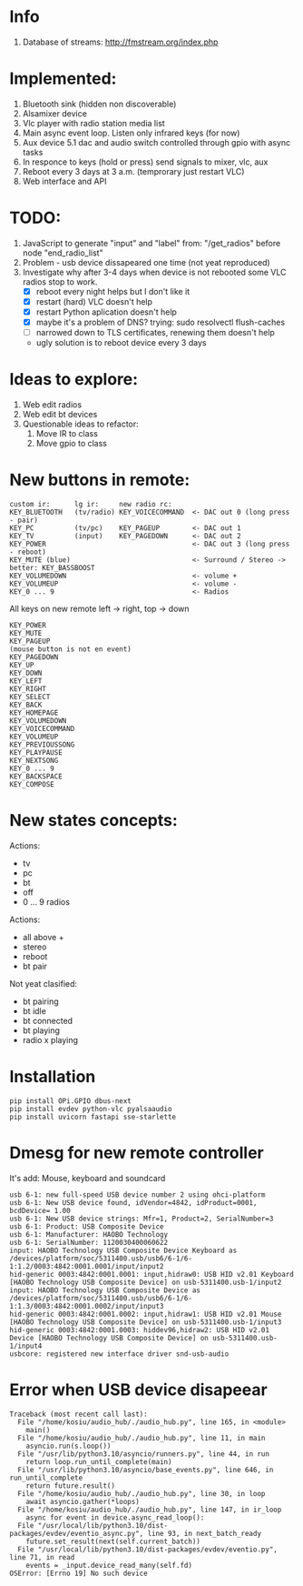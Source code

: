 # Info
 1. Database of streams: http://fmstream.org/index.php
 
# Implemented:
 1. Bluetooth sink (hidden non discoverable)
 1. Alsamixer device
 1. Vlc player with radio station media list
 1. Main async event loop. Listen only infrared keys (for now)
 1. Aux device 5.1 dac and audio switch controlled through gpio with async tasks
 1. In responce to keys (hold or press) send signals to mixer, vlc, aux
 1. Reboot every 3 days at 3 a.m. (temprorary just restart VLC)
 1. Web interface and API

# TODO:
 1. JavaScript to generate "input" and "label" from: "/get_radios" before node "end_radio_list"
 1. Problem - usb device dissapeared one time (not yeat reproduced)
 1. Investigate why after 3-4 days when device is not rebooted some VLC radios stop to work.
    - [x] reboot every night helps but I don't like it
    - [x] restart (hard) VLC doesn't help
    - [x] restart Python aplication doesn't help
    - [x] maybe it's a problem of DNS? trying: sudo resolvectl flush-caches
    - [ ] narrowed down to TLS certificates, renewing them doesn't help
    - ugly solution is to reboot device every 3 days

# Ideas to explore:
 1. Web edit radios
 1. Web edit bt devices
 1. Questionable ideas to refactor:
    1. Move IR to class
    1. Move gpio to class

# New buttons in remote:

```
custom ir:      lg ir:     new radio rc:
KEY_BLUETOOTH   (tv/radio) KEY_VOICECOMMAND  <- DAC out 0 (long press - pair)
KEY_PC          (tv/pc)    KEY_PAGEUP        <- DAC out 1
KEY_TV          (input)    KEY_PAGEDOWN      <- DAC out 2
KEY_POWER                                    <- DAC out 3 (long press - reboot)
KEY_MUTE (blue)                              <- Surround / Stereo -> better: KEY_BASSBOOST
KEY_VOLUMEDOWN                               <- volume +
KEY_VOLUMEUP                                 <- volume -
KEY_0 ... 9                                  <- Radios
```

All keys on new remote left -> right, top -> down
```
KEY_POWER
KEY_MUTE
KEY_PAGEUP
(mouse button is not en event)
KEY_PAGEDOWN
KEY_UP
KEY_DOWN
KEY_LEFT
KEY_RIGHT
KEY_SELECT
KEY_BACK
KEY_HOMEPAGE
KEY_VOLUMEDOWN
KEY_VOICECOMMAND
KEY_VOLUMEUP
KEY_PREVIOUSSONG
KEY_PLAYPAUSE
KEY_NEXTSONG
KEY_0 ... 9
KEY_BACKSPACE
KEY_COMPOSE
```

# New states concepts:
Actions:
 - tv
 - pc
 - bt
 - off
 - 0 ... 9 radios

Actions:
 - all above +
 - stereo
 - reboot
 - bt pair

Not yeat clasified:
 - bt pairing
 - bt idle
 - bt connected
 - bt playing
 - radio x playing


# Installation
```
pip install OPi.GPIO dbus-next
pip install evdev python-vlc pyalsaaudio
pip install uvicorn fastapi sse-starlette
```

# Dmesg for new remote controller
It's add: Mouse, keyboard and soundcard
```
usb 6-1: new full-speed USB device number 2 using ohci-platform
usb 6-1: New USB device found, idVendor=4842, idProduct=0001, bcdDevice= 1.00
usb 6-1: New USB device strings: Mfr=1, Product=2, SerialNumber=3
usb 6-1: Product: USB Composite Device
usb 6-1: Manufacturer: HAOBO Technology
usb 6-1: SerialNumber: 1120030400060622
input: HAOBO Technology USB Composite Device Keyboard as /devices/platform/soc/5311400.usb/usb6/6-1/6-1:1.2/0003:4842:0001.0001/input/input2
hid-generic 0003:4842:0001.0001: input,hidraw0: USB HID v2.01 Keyboard [HAOBO Technology USB Composite Device] on usb-5311400.usb-1/input2
input: HAOBO Technology USB Composite Device as /devices/platform/soc/5311400.usb/usb6/6-1/6-1:1.3/0003:4842:0001.0002/input/input3
hid-generic 0003:4842:0001.0002: input,hidraw1: USB HID v2.01 Mouse [HAOBO Technology USB Composite Device] on usb-5311400.usb-1/input3
hid-generic 0003:4842:0001.0003: hiddev96,hidraw2: USB HID v2.01 Device [HAOBO Technology USB Composite Device] on usb-5311400.usb-1/input4
usbcore: registered new interface driver snd-usb-audio
```

# Error when USB device disapeear
```
Traceback (most recent call last):
  File "/home/kosiu/audio_hub/./audio_hub.py", line 165, in <module>
    main()
  File "/home/kosiu/audio_hub/./audio_hub.py", line 11, in main
    asyncio.run(s.loop())
  File "/usr/lib/python3.10/asyncio/runners.py", line 44, in run
    return loop.run_until_complete(main)
  File "/usr/lib/python3.10/asyncio/base_events.py", line 646, in run_until_complete
    return future.result()
  File "/home/kosiu/audio_hub/./audio_hub.py", line 30, in loop
    await asyncio.gather(*loops)
  File "/home/kosiu/audio_hub/./audio_hub.py", line 147, in ir_loop
    async for event in device.async_read_loop():
  File "/usr/local/lib/python3.10/dist-packages/evdev/eventio_async.py", line 93, in next_batch_ready
    future.set_result(next(self.current_batch))
  File "/usr/local/lib/python3.10/dist-packages/evdev/eventio.py", line 71, in read
    events = _input.device_read_many(self.fd)
OSError: [Errno 19] No such device
```

